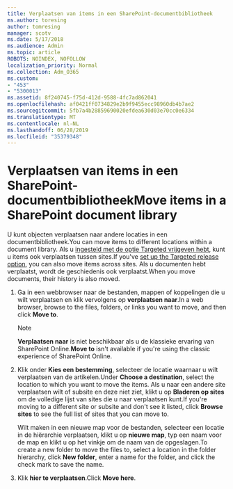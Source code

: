 ```yaml
---
title: Verplaatsen van items in een SharePoint-documentbibliotheek
ms.author: toresing
author: tomresing
manager: scotv
ms.date: 5/17/2018
ms.audience: Admin
ms.topic: article
ROBOTS: NOINDEX, NOFOLLOW
localization_priority: Normal
ms.collection: Adm_O365
ms.custom:
- "453"
- "5300013"
ms.assetid: 8f240745-f75d-412d-9588-4fc7ad862041
ms.openlocfilehash: af0421ff0734829e2b9f9455ecc98960db4b7ae2
ms.sourcegitcommit: 5fb7a4b28859690020efdea630d03e70cc0e6334
ms.translationtype: MT
ms.contentlocale: nl-NL
ms.lasthandoff: 06/28/2019
ms.locfileid: "35379348"
---
```

# <a name="move-items-in-a-sharepoint-document-library"></a><span data-ttu-id="9a4f7-102">Verplaatsen van items in een SharePoint-documentbibliotheek</span><span class="sxs-lookup"><span data-stu-id="9a4f7-102">Move items in a SharePoint document library</span></span>

<span data-ttu-id="9a4f7-103">U kunt objecten verplaatsen naar andere locaties in een documentbibliotheek.</span><span class="sxs-lookup"><span data-stu-id="9a4f7-103">You can move items to different locations within a document library.</span></span> <span data-ttu-id="9a4f7-104">Als u [ingesteld met de optie Targeted vrijgeven hebt](https://go.microsoft.com/fwlink/?linkid=622980), kunt u items ook verplaatsen tussen sites.</span><span class="sxs-lookup"><span data-stu-id="9a4f7-104">If you've [set up the Targeted release option](https://go.microsoft.com/fwlink/?linkid=622980), you can also move items across sites.</span></span> <span data-ttu-id="9a4f7-105">Als u documenten hebt verplaatst, wordt de geschiedenis ook verplaatst.</span><span class="sxs-lookup"><span data-stu-id="9a4f7-105">When you move documents, their history is also moved.</span></span>
  
1. <span data-ttu-id="9a4f7-106">Ga in een webbrowser naar de bestanden, mappen of koppelingen die u wilt verplaatsen en klik vervolgens op **verplaatsen naar**.</span><span class="sxs-lookup"><span data-stu-id="9a4f7-106">In a web browser, browse to the files, folders, or links you want to move, and then click **Move to**.</span></span>

    > [!NOTE]
    > <span data-ttu-id="9a4f7-107">**Verplaatsen naar** is niet beschikbaar als u de klassieke ervaring van SharePoint Online.</span><span class="sxs-lookup"><span data-stu-id="9a4f7-107">**Move to** isn't available if you're using the classic experience of SharePoint Online.</span></span>
  
2. <span data-ttu-id="9a4f7-108">Klik onder **Kies een bestemming**, selecteer de locatie waarnaar u wilt verplaatsen van de artikelen.</span><span class="sxs-lookup"><span data-stu-id="9a4f7-108">Under **Choose a destination**, select the location to which you want to move the items.</span></span> <span data-ttu-id="9a4f7-109">Als u naar een andere site verplaatsen wilt of subsite en deze niet ziet, klikt u op **Bladeren op sites** om de volledige lijst van sites die u naar verplaatsen kunt.</span><span class="sxs-lookup"><span data-stu-id="9a4f7-109">If you're moving to a different site or subsite and don't see it listed, click **Browse sites** to see the full list of sites that you can move to.</span></span>

    <span data-ttu-id="9a4f7-110">Wilt maken in een nieuwe map voor de bestanden, selecteer een locatie in de hiërarchie verplaatsen, klikt u op **nieuwe map**, typ een naam voor de map en klikt u op het vinkje om de naam van de opgeslagen.</span><span class="sxs-lookup"><span data-stu-id="9a4f7-110">To create a new folder to move the files to, select a location in the folder hierarchy, click **New folder**, enter a name for the folder, and click the check mark to save the name.</span></span>

3. <span data-ttu-id="9a4f7-111">Klik **hier te verplaatsen**.</span><span class="sxs-lookup"><span data-stu-id="9a4f7-111">Click **Move here**.</span></span>
